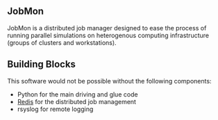 ## JobMon

JobMon is a distributed job manager designed to ease the process of running 
parallel simulations on heterogenous computing infrastructure (groups of 
clusters and workstations). 

## Building Blocks

This software would not be possible without the following components:
- Python for the main driving and glue code
- [Redis](http://redis.io) for the distributed job management
- rsyslog for remote logging
